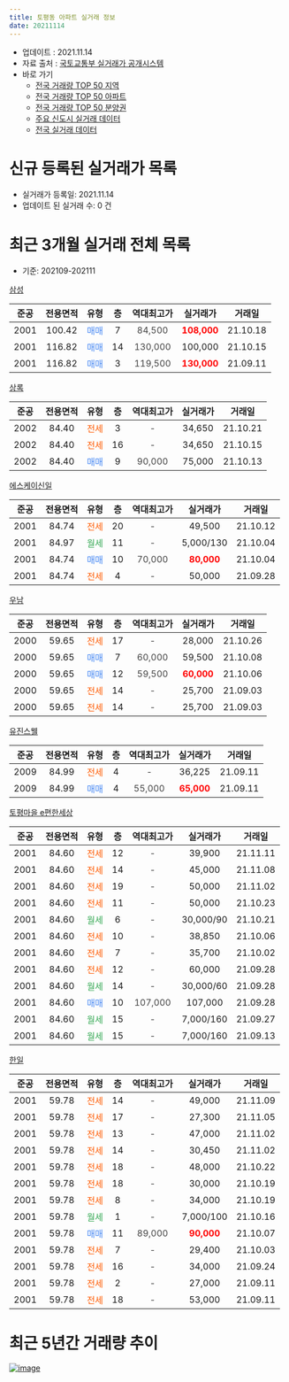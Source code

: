 ```yaml
---
title: 토평동 아파트 실거래 정보
date: 20211114
---
```


* 업데이트 : 2021.11.14
* 자료 출처 : [국토교통부 실거래가 공개시스템](http://rt.molit.go.kr)
* 바로 가기
    * [전국 거래량 TOP 50 지역](https://apt-info.github.io/apt-trade-info/tr)
    * [전국 거래량 TOP 50 아파트](https://apt-info.github.io/apt-trade-info/ta)
    * [전국 거래량 TOP 50 분양권](https://apt-info.github.io/apt-trade-info/tb)
    * [주요 신도시 실거래 데이터](https://apt-info.github.io/apt-trade-info/newtown)
    * [전국 실거래 데이터](https://apt-info.github.io/apt-trade-info/all)



<script async src="https://pagead2.googlesyndication.com/pagead/js/adsbygoogle.js"></script>
<!-- 기본광고 -->
<ins class="adsbygoogle"
     style="display:block"
     data-ad-client="ca-pub-1142216861245946"
     data-ad-slot="4805727019"
     data-ad-format="auto"
     data-full-width-responsive="true"></ins>
<script>
     (adsbygoogle = window.adsbygoogle || []).push({});
</script>


# 신규 등록된 실거래가 목록

* 실거래가 등록일: 2021.11.14
* 업데이트 된 실거래 수: 0 건




<script async src="https://pagead2.googlesyndication.com/pagead/js/adsbygoogle.js"></script>
<!-- 기본광고 -->
<ins class="adsbygoogle"
     style="display:block"
     data-ad-client="ca-pub-1142216861245946"
     data-ad-slot="4805727019"
     data-ad-format="auto"
     data-full-width-responsive="true"></ins>
<script>
     (adsbygoogle = window.adsbygoogle || []).push({});
</script>


# 최근 3개월 실거래 전체 목록
* 기준: 202109-202111


[삼성](https://search.naver.com/search.naver?query=%EC%82%BC%EC%84%B1)

|준공|전용면적|유형|층|역대최고가|실거래가|거래일|
|:---:|:---:|:---:|:---:|:---:|:---:|:---:|
|2001|100.42|<span style="color:#4285F3">매매</span>|7|<span style="color:#444444">84,500</span>|<b><span style="color:#FF0000">108,000</span></b>|21.10.18|
|2001|116.82|<span style="color:#4285F3">매매</span>|14|<span style="color:#444444">130,000</span>|100,000|21.10.15|
|2001|116.82|<span style="color:#4285F3">매매</span>|3|<span style="color:#444444">119,500</span>|<b><span style="color:#FF0000">130,000</span></b>|21.09.11|

[상록](https://search.naver.com/search.naver?query=%EC%83%81%EB%A1%9D)

|준공|전용면적|유형|층|역대최고가|실거래가|거래일|
|:---:|:---:|:---:|:---:|:---:|:---:|:---:|
|2002|84.40|<span style="color:#FF5A00">전세</span>|3|<span style="color:#444444">-</span>|34,650|21.10.21|
|2002|84.40|<span style="color:#FF5A00">전세</span>|16|<span style="color:#444444">-</span>|34,650|21.10.15|
|2002|84.40|<span style="color:#4285F3">매매</span>|9|<span style="color:#444444">90,000</span>|75,000|21.10.13|

[에스케이신일](https://search.naver.com/search.naver?query=%EC%97%90%EC%8A%A4%EC%BC%80%EC%9D%B4%EC%8B%A0%EC%9D%BC)

|준공|전용면적|유형|층|역대최고가|실거래가|거래일|
|:---:|:---:|:---:|:---:|:---:|:---:|:---:|
|2001|84.74|<span style="color:#FF5A00">전세</span>|20|<span style="color:#444444">-</span>|49,500|21.10.12|
|2001|84.97|<span style="color:#34A853">월세</span>|11|<span style="color:#444444">-</span>|5,000/130|21.10.04|
|2001|84.74|<span style="color:#4285F3">매매</span>|10|<span style="color:#444444">70,000</span>|<b><span style="color:#FF0000">80,000</span></b>|21.10.04|
|2001|84.74|<span style="color:#FF5A00">전세</span>|4|<span style="color:#444444">-</span>|50,000|21.09.28|

[우남](https://search.naver.com/search.naver?query=%EC%9A%B0%EB%82%A8)

|준공|전용면적|유형|층|역대최고가|실거래가|거래일|
|:---:|:---:|:---:|:---:|:---:|:---:|:---:|
|2000|59.65|<span style="color:#FF5A00">전세</span>|17|<span style="color:#444444">-</span>|28,000|21.10.26|
|2000|59.65|<span style="color:#4285F3">매매</span>|7|<span style="color:#444444">60,000</span>|59,500|21.10.08|
|2000|59.65|<span style="color:#4285F3">매매</span>|12|<span style="color:#444444">59,500</span>|<b><span style="color:#FF0000">60,000</span></b>|21.10.06|
|2000|59.65|<span style="color:#FF5A00">전세</span>|14|<span style="color:#444444">-</span>|25,700|21.09.03|
|2000|59.65|<span style="color:#FF5A00">전세</span>|14|<span style="color:#444444">-</span>|25,700|21.09.03|

[유진스웰](https://search.naver.com/search.naver?query=%EC%9C%A0%EC%A7%84%EC%8A%A4%EC%9B%B0)

|준공|전용면적|유형|층|역대최고가|실거래가|거래일|
|:---:|:---:|:---:|:---:|:---:|:---:|:---:|
|2009|84.99|<span style="color:#FF5A00">전세</span>|4|<span style="color:#444444">-</span>|36,225|21.09.11|
|2009|84.99|<span style="color:#4285F3">매매</span>|4|<span style="color:#444444">55,000</span>|<b><span style="color:#FF0000">65,000</span></b>|21.09.11|

[토평마을 e편한세상](https://search.naver.com/search.naver?query=%ED%86%A0%ED%8F%89%EB%A7%88%EC%9D%84+e%ED%8E%B8%ED%95%9C%EC%84%B8%EC%83%81)

|준공|전용면적|유형|층|역대최고가|실거래가|거래일|
|:---:|:---:|:---:|:---:|:---:|:---:|:---:|
|2001|84.60|<span style="color:#FF5A00">전세</span>|12|<span style="color:#444444">-</span>|39,900|21.11.11|
|2001|84.60|<span style="color:#FF5A00">전세</span>|14|<span style="color:#444444">-</span>|45,000|21.11.08|
|2001|84.60|<span style="color:#FF5A00">전세</span>|19|<span style="color:#444444">-</span>|50,000|21.11.02|
|2001|84.60|<span style="color:#FF5A00">전세</span>|11|<span style="color:#444444">-</span>|50,000|21.10.23|
|2001|84.60|<span style="color:#34A853">월세</span>|6|<span style="color:#444444">-</span>|30,000/90|21.10.21|
|2001|84.60|<span style="color:#FF5A00">전세</span>|10|<span style="color:#444444">-</span>|38,850|21.10.06|
|2001|84.60|<span style="color:#FF5A00">전세</span>|7|<span style="color:#444444">-</span>|35,700|21.10.02|
|2001|84.60|<span style="color:#FF5A00">전세</span>|12|<span style="color:#444444">-</span>|60,000|21.09.28|
|2001|84.60|<span style="color:#34A853">월세</span>|14|<span style="color:#444444">-</span>|30,000/60|21.09.28|
|2001|84.60|<span style="color:#4285F3">매매</span>|10|<span style="color:#444444">107,000</span>|107,000|21.09.28|
|2001|84.60|<span style="color:#34A853">월세</span>|15|<span style="color:#444444">-</span>|7,000/160|21.09.27|
|2001|84.60|<span style="color:#34A853">월세</span>|15|<span style="color:#444444">-</span>|7,000/160|21.09.13|

[한일](https://search.naver.com/search.naver?query=%ED%95%9C%EC%9D%BC)

|준공|전용면적|유형|층|역대최고가|실거래가|거래일|
|:---:|:---:|:---:|:---:|:---:|:---:|:---:|
|2001|59.78|<span style="color:#FF5A00">전세</span>|14|<span style="color:#444444">-</span>|49,000|21.11.09|
|2001|59.78|<span style="color:#FF5A00">전세</span>|17|<span style="color:#444444">-</span>|27,300|21.11.05|
|2001|59.78|<span style="color:#FF5A00">전세</span>|13|<span style="color:#444444">-</span>|47,000|21.11.02|
|2001|59.78|<span style="color:#FF5A00">전세</span>|14|<span style="color:#444444">-</span>|30,450|21.11.02|
|2001|59.78|<span style="color:#FF5A00">전세</span>|18|<span style="color:#444444">-</span>|48,000|21.10.22|
|2001|59.78|<span style="color:#FF5A00">전세</span>|18|<span style="color:#444444">-</span>|30,000|21.10.19|
|2001|59.78|<span style="color:#FF5A00">전세</span>|8|<span style="color:#444444">-</span>|34,000|21.10.19|
|2001|59.78|<span style="color:#34A853">월세</span>|1|<span style="color:#444444">-</span>|7,000/100|21.10.16|
|2001|59.78|<span style="color:#4285F3">매매</span>|11|<span style="color:#444444">89,000</span>|<b><span style="color:#FF0000">90,000</span></b>|21.10.07|
|2001|59.78|<span style="color:#FF5A00">전세</span>|7|<span style="color:#444444">-</span>|29,400|21.10.03|
|2001|59.78|<span style="color:#FF5A00">전세</span>|16|<span style="color:#444444">-</span>|34,000|21.09.24|
|2001|59.78|<span style="color:#FF5A00">전세</span>|2|<span style="color:#444444">-</span>|27,000|21.09.11|
|2001|59.78|<span style="color:#FF5A00">전세</span>|18|<span style="color:#444444">-</span>|53,000|21.09.11|



<script async src="https://pagead2.googlesyndication.com/pagead/js/adsbygoogle.js"></script>
<!-- 기본광고 -->
<ins class="adsbygoogle"
     style="display:block"
     data-ad-client="ca-pub-1142216861245946"
     data-ad-slot="4805727019"
     data-ad-format="auto"
     data-full-width-responsive="true"></ins>
<script>
     (adsbygoogle = window.adsbygoogle || []).push({});
</script>


# 최근 5년간 거래량 추이


<div style="width:100%;">
    <canvas id="deal_progress" height="200"></canvas>
</div>

<script>
new Chart(document.getElementById("deal_progress"), {
    type: 'line',
    data: {
        labels: ['16.01','16.02','16.03','16.04','16.05','16.06','16.07','16.08','16.09','16.10','16.11','16.12','17.01','17.02','17.03','17.04','17.05','17.06','17.07','17.08','17.09','17.10','17.11','17.12','18.01','18.02','18.03','18.04','18.05','18.06','18.07','18.08','18.09','18.10','18.11','18.12','19.01','19.02','19.03','19.04','19.05','19.06','19.07','19.08','19.09','19.10','19.11','19.12','20.01','20.02','20.03','20.04','20.05','20.06','20.07','20.08','20.09','20.10','20.11','20.12','21.01','21.02','21.03','21.04','21.05','21.06','21.07','21.08','21.09','21.10','21.11'],
        datasets: [{
            label: '매매/분양권',
            data: [8,15,17,15,16,23,18,33,20,32,13,8,9,10,18,20,26,36,35,22,30,21,12,18,15,21,28,6,6,13,19,30,29,18,7,8,4,7,8,18,11,9,16,27,21,37,22,27,21,49,21,3,8,29,21,9,15,9,15,16,9,5,4,11,12,12,13,5,3,7,0],
            borderColor: "rgba(66, 133, 243, 1)",
            backgroundColor: "rgba(66, 133, 243, 0.05)",
            borderWidth: 1,
            pointRadius: 0,
            fill: false,
            lineTension: 0
        },{
            label: '전/월세',
            data: [22,27,34,21,15,20,23,27,19,16,22,15,28,27,22,23,21,11,21,17,21,11,15,13,12,11,23,10,8,17,13,11,17,17,19,15,18,18,23,12,17,11,16,20,19,12,16,15,11,18,16,17,8,16,12,9,13,12,12,16,8,16,14,22,14,14,20,18,11,14,7],
            borderColor: "rgba(255, 90, 0, 1)",
            backgroundColor: "rgba(255, 90, 0, 0.05)",
            borderWidth: 1,
            pointRadius: 0,
            fill: false,
            lineTension: 0
        },{
            label: '합계',
            data: [30,42,51,36,31,43,41,60,39,48,35,23,37,37,40,43,47,47,56,39,51,32,27,31,27,32,51,16,14,30,32,41,46,35,26,23,22,25,31,30,28,20,32,47,40,49,38,42,32,67,37,20,16,45,33,18,28,21,27,32,17,21,18,33,26,26,33,23,14,21,7],
            borderColor: "rgba(0, 0, 0, 1)",
            backgroundColor: "rgba(0, 0, 0, 0.03)",
            borderWidth: 0.1,
            pointRadius: 0,
            fill: true,
            lineTension: 0
        }
        ]
    },
    options: {
        responsive: true,
        title: {
            display: false
        },
        tooltips: {
            mode: 'index',
            intersect: false
        },
        hover: {
            mode: 'nearest',
            intersect: true
        },
        scales: {
            xAxes: [{
                display: true,
                scaleLabel: {
                    display: true,
                    labelString: '년/월'
                }
            }],
            yAxes: [{
                display: true,
                ticks: {
                    suggestedMin: 0,
                },
                scaleLabel: {
                    display: true,
                    labelString: '실거래 수'
                }
            }]
        }
    }
});

</script>


[![image](https://apt-info.github.io/images/2020-01-03-apt-trade-info/1024x500.png)](https://play.google.com/store/apps/details?id=com.aptinfo.apttradeinfo)

